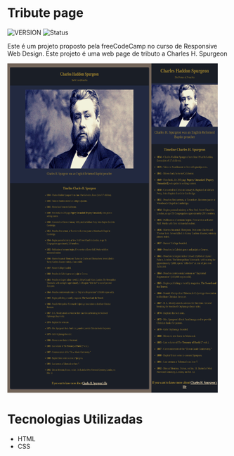 # Tribute page

![VERSION](http://img.shields.io/static/v1?label=VERSION&message=1.0.0&color=informational&style=appveyor)
![Status](http://img.shields.io/static/v1?label=STATUS&message=Finalizado&color=sucessw&style=appveyor)

Este é um projeto proposto pela freeCodeCamp no curso de Responsive Web Design. Este projeto é uma web page de tributo a Charles H. Spurgeon

<div>
    <img align="left" width="65%" height="750" src="img/FCC-Tribute-page.png" alt="Tribute page">
    <img width="30%" height="750" src="img/FCC-Tribute-page-Mobile.png" alt="Tribute page mobile">
</div>

# Tecnologias Utilizadas

- HTML
- CSS